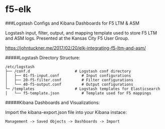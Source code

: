 # f5-elk
###Logstash Configs and Kibana Dashboards for F5 LTM &amp; ASM

Logstash input, filter, output, and mapping template used to store F5 LTM and ASM logs.  Presented at the Kansas City F5 User Group.

https://johntuckner.me/2017/02/20/elk-integrating-f5-ltm-and-asm/

#####Logstash Directory Structure:

```
/etc/logstash
├── /conf.d                    # Logstash conf directory
│   ├── 01-f5-input.conf          # Input configurations
│   ├── 20-f5-filter.conf         # Filter configurations
│   └── 40-f5-output.conf         # Output configurations
└─ /templates                  # Logstash templates for Elasticsearch
│   └── f5-template.json          # Template used for F5 mappings
```

#####Kibana Dashboards and Visualizations:

Import the kibana-export.json file into your Kibana instace:

`Management -> Saved Objects -> Dashboards -> Import`
